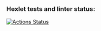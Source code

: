### Hexlet tests and linter status:
[![Actions Status](https://github.com/billiboba1/frontend-project-lvl2/workflows/hexlet-check/badge.svg)](https://github.com/billiboba1/frontend-project-lvl2/actions)